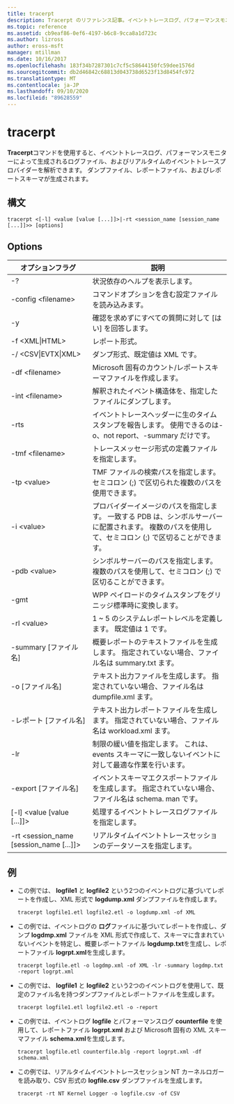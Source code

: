```yaml
---
title: tracerpt
description: Tracerpt のリファレンス記事。イベントトレースログ、パフォーマンスモニターによって生成されたログファイル、およびリアルタイムのイベントトレースプロバイダーを解析します。
ms.topic: reference
ms.assetid: cb9eaf86-0ef6-4197-b6c8-9cca8a1d723c
ms.author: lizross
author: eross-msft
manager: mtillman
ms.date: 10/16/2017
ms.openlocfilehash: 183f34b7287301c7cf5c58644150fc59dee1576d
ms.sourcegitcommit: db2d46842c68813d043738d6523f13d8454fc972
ms.translationtype: MT
ms.contentlocale: ja-JP
ms.lasthandoff: 09/10/2020
ms.locfileid: "89628559"
---
```

# <a name="tracerpt"></a>tracerpt

**Tracerpt**コマンドを使用すると、イベントトレースログ、パフォーマンスモニターによって生成されるログファイル、およびリアルタイムのイベントトレースプロバイダーを解析できます。 ダンプファイル、レポートファイル、およびレポートスキーマが生成されます。

## <a name="syntax"></a>構文

```
tracerpt <[-l] <value [value [...]]>|-rt <session_name [session_name [...]]>> [options]
```

## <a name="options"></a>Options

|              オプションフラグ               |                                                                    説明                                                                    |
|----------------------------------------|---------------------------------------------------------------------------------------------------------------------------------------------------|
|                   -?                   |                                                         状況依存のヘルプを表示します。                                                          |
|          -config \<filename>           |                                                 コマンドオプションを含む設定ファイルを読み込みます。                                                  |
|                   -y                   |                                                  確認を求めずにすべての質問に対して [はい] を回答します。                                                   |
|            -f \<XML\|HTML>             |                                                                  レポート形式。                                                                   |
|         -/ \<CSV\|EVTX\|XML>          |                                                         ダンプ形式、既定値は XML です。                                                          |
|            -df \<filename>             |                                            Microsoft 固有のカウント/レポートスキーマファイルを作成します。                                            |
|            -int \<filename>            |                                            解釈されたイベント構造体を、指定したファイルにダンプします。                                            |
|                  -rts                  |                        イベントトレースヘッダーに生のタイムスタンプを報告します。 使用できるのは-o、not report、-summary だけです。                         |
|            -tmf \<filename>            |                                                  トレースメッセージ形式の定義ファイルを指定します。                                                  |
|              -tp \<value>              |                            TMF ファイルの検索パスを指定します。 セミコロン (;) で区切られた複数のパスを使用できます。                            |
|              -i \<value>               | プロバイダーイメージのパスを指定します。 一致する PDB は、シンボルサーバーに配置されます。 複数のパスを使用して、セミコロン (;) で区切ることができます。 |
|             -pdb \<value>              |                             シンボルサーバーのパスを指定します。 複数のパスを使用して、セミコロン (;) で区切ることができます。                             |
|                  -gmt                  |                                              WPP ペイロードのタイムスタンプをグリニッジ標準時に変換します。                                               |
|              -rl \<value>              |                                               1 ~ 5 のシステムレポートレベルを定義します。 既定値は 1 です。                                               |
|          -summary [ファイル名]           |                                  概要レポートのテキストファイルを生成します。 指定されていない場合、ファイル名は summary.txt ます。                                   |
|             -o [ファイル名]              |                                      テキスト出力ファイルを生成します。 指定されていない場合、ファイル名は dumpfile.xml ます。                                      |
|           -レポート [ファイル名]           |                                  テキスト出力レポートファイルを生成します。 指定されていない場合、ファイル名は workload.xml ます。                                   |
|                  -lr                   |                        制限の緩い値を指定します。 これは、events スキーマに一致しないイベントに対して最適な作業を行います。                         |
|           -export [ファイル名]           |                                  イベントスキーマエクスポートファイルを生成します。 指定されていない場合、ファイル名は schema. man です。                                   |
|       [-l] \<value [value […]]>        |                                                   処理するイベントトレースログファイルを指定します。                                                    |
| -rt \<session_name [session_name […]]> |                                                リアルタイムイベントトレースセッションのデータソースを指定します。                                                |

## <a name="examples"></a>例

- この例では、 **logfile1** と **logfile2** という2つのイベントログに基づいてレポートを作成し、XML 形式で **logdump.xml** ダンプファイルを作成します。
  ```
  tracerpt logfile1.etl logfile2.etl -o logdump.xml -of XML
  ```
- この例では、イベントログの **ログ**ファイルに基づいてレポートを作成し、ダンプ **logdmp.xml** ファイルを XML 形式で作成して、スキーマに含まれていないイベントを特定し、概要レポートファイル **logdump.txt**を生成し、レポートファイル **logrpt.xml**を生成します。
  ```
  tracerpt logfile.etl -o logdmp.xml -of XML -lr -summary logdmp.txt -report logrpt.xml
  ```
- この例では、 **logfile1** と **logfile2** という2つのイベントログを使用して、既定のファイル名を持つダンプファイルとレポートファイルを生成します。
  ```
  tracerpt logfile1.etl logfile2.etl -o -report
  ```
- この例では、イベントログ **logfile** とパフォーマンスログ **counterfile** を使用して、レポートファイル **logrpt.xml** および Microsoft 固有の XML スキーマファイル **schema.xml**を生成します。
  ```
  tracerpt logfile.etl counterfile.blg -report logrpt.xml -df schema.xml
  ```
- この例では、リアルタイムイベントトレースセッション NT カーネルロガーを読み取り、CSV 形式の **logfile.csv** ダンプファイルを生成します。
  ```
  tracerpt -rt NT Kernel Logger -o logfile.csv -of CSV
  ```
